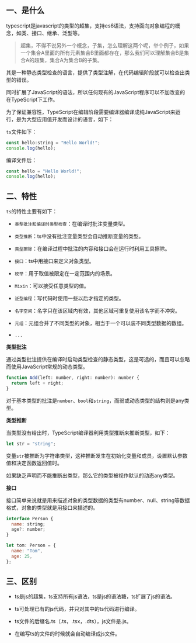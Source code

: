 ## 一、是什么

typescript是javascript的类型的超集，支持es6语法，支持面向对象编程的概念，如类、接口、继承、泛型等。

> 超集，不得不说另外一个概念，子集，怎么理解这两个呢，举个例子，如果一个集合A里面的所有元素集合B里面都存在，那么我们可以理解集合B是集合A的超集，集合A为集合B的子集。

其是一种静态类型检查的语言，提供了类型注解，在代码编辑阶段就可以检查出类型的错误。

同时扩展了JavaScript的语法，所以任何现有的JavaScript程序可以不加改变的在TypeScript下工作。

为了保证兼容性，TypeScript在编辑阶段需要编译器编译成纯JavaScript来运行，是为大型应用值开发而设计的语言，如下：

`ts`文件如下：
```js
const hello:string = "Hello World!";
console.log(hello);
```
编译文件后：
```js
const hello = "Hello World!";
console.log(hello);
```
## 二、特性

`ts`的特性主要有如下：

- `类型批注和编译时类型检查`：在编译时批注变量类型。

- `类型推断`：ts中没有批注变量类型会自动推断变量的类型。

- `类型擦除`：在编译过程中批注的内容和接口会在运行时利用工具擦除。

- `接口`：ts中用接口来定义对象类型。

- `枚举`：用于取值被限定在一定范围内的场景。

- `Mixin`：可以接受任意类型的值。

- `泛型编程`：写代码时使用一些以后才指定的类型。

- `名字空间`：名字只在该区域内有效，其他区域可重复使用该名字而不冲突。

- `元组`：元组合并了不同类型的对象，相当于一个可以装不同类型数据的数组。

- `...`

**类型批注**

通过类型批注提供在编译时启动类型检查的静态类型，这是可选的，而且可以忽略而使用JavaScript常规的动态类型。
```js
function Add(left: number, right: number): number {
  return left + right;
}
```
对于基本类型的批注是`number`、`bool`和`string`，而弱或动态类型的结构则是any类型。

**类型推断**

当类型没有给出时，TypeScript编译器利用类型推断来推断类型，如下：
```js
let str = "string";
```
变量`str`被推断为字符串类型，这种推断发生在初始化变量和成员，设置默认参数值和决定函数返回值时。

如果缺乏声明而不能推断出类型，那么它的类型被视作默认的动态any类型。

**接口**

接口简单来说就是用来描述对象的类型数据的类型有number、null、string等数据格式，对象的类型就是用接口来描述的。

```js
interface Person {
  name: string;
  age?: number;
}

let tom: Person = {
  name: "Tom",
  age: 25,
};
```
## 三、区别

- ts是js的超集，ts支持所有js语法，ts是js的语法糖，ts扩展了js的语法。

- ts可处理已有的js代码，并只对其中的ts代码进行编译。

- ts文件的后缀名.ts（.ts，.tsx，.dts），js文件是.js。

- 在编写ts的文件的时候就会自动编译成js文件。



